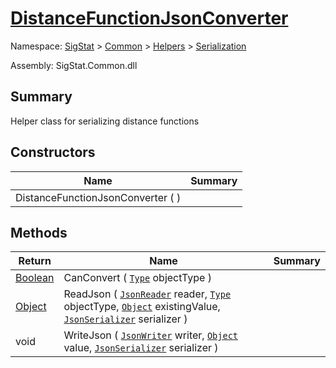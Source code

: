 # [DistanceFunctionJsonConverter](./DistanceFunctionJsonConverter.md)

Namespace: [SigStat]() > [Common](./../../README.md) > [Helpers](./../README.md) > [Serialization](./README.md)

Assembly: SigStat.Common.dll

## Summary
Helper class for serializing distance functions

## Constructors

| Name | Summary | 
| --- | --- | 
| DistanceFunctionJsonConverter (  ) |  | 


## Methods

| Return | Name | Summary | 
| --- | --- | --- | 
| [Boolean](https://docs.microsoft.com/en-us/dotnet/api/System.Boolean) | CanConvert ( [`Type`](https://docs.microsoft.com/en-us/dotnet/api/System.Type) objectType ) |  | 
| [Object](https://docs.microsoft.com/en-us/dotnet/api/System.Object) | ReadJson ( [`JsonReader`](./DistanceFunctionJsonConverter.md) reader, [`Type`](https://docs.microsoft.com/en-us/dotnet/api/System.Type) objectType, [`Object`](https://docs.microsoft.com/en-us/dotnet/api/System.Object) existingValue, [`JsonSerializer`](./DistanceFunctionJsonConverter.md) serializer ) |  | 
| void | WriteJson ( [`JsonWriter`](./DistanceFunctionJsonConverter.md) writer, [`Object`](https://docs.microsoft.com/en-us/dotnet/api/System.Object) value, [`JsonSerializer`](./DistanceFunctionJsonConverter.md) serializer ) |  | 


